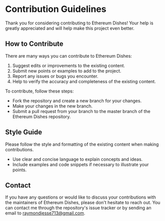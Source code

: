 # Contribution Guidelines
Thank you for considering contributing to Ethereum Dishes! Your help is greatly appreciated and will help make this project even better.

## How to Contribute
There are many ways you can contribute to Ethereum Dishes:

1. Suggest edits or improvements to the existing content.
2. Submit new points or examples to add to the project.
3. Report any issues or bugs you encounter.
4. Help to verify the accuracy and completeness of the existing content.

To contribute, follow these steps:
- Fork the repository and create a new branch for your changes.
- Make your changes in the new branch.
- Submit a pull request from your branch to the master branch of the Ethereum Dishes repository.

## Style Guide
Please follow the style and formatting of the existing content when making contributions.
- Use clear and concise language to explain concepts and ideas.
- Include examples and code snippets if necessary to illustrate your points.

## Contact
If you have any questions or would like to discuss your contributions with the maintainers of Ethereum Dishes, please don't hesitate to reach out. You can contact me through the repository's issue tracker or by sending an email to raymondjesse713@gmail.com.
